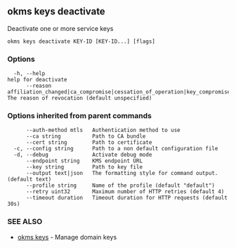 ## okms keys deactivate

Deactivate one or more service keys

```
okms keys deactivate KEY-ID [KEY-ID...] [flags]
```

### Options

```
  -h, --help                                                                                                                        help for deactivate
      --reason affiliation_changed|ca_compromise|cessation_of_operation|key_compromise|privilege_withdrawn|superseded|unspecified   The reason of revocation (default unspecified)
```

### Options inherited from parent commands

```
      --auth-method mtls   Authentication method to use
      --ca string          Path to CA bundle
      --cert string        Path to certificate
  -c, --config string      Path to a non default configuration file
  -d, --debug              Activate debug mode
      --endpoint string    KMS endpoint URL
      --key string         Path to key file
      --output text|json   The formatting style for command output. (default text)
      --profile string     Name of the profile (default "default")
      --retry uint32       Maximum number of HTTP retries (default 4)
      --timeout duration   Timeout duration for HTTP requests (default 30s)
```

### SEE ALSO

* [okms keys](okms_keys.md)	 - Manage domain keys

